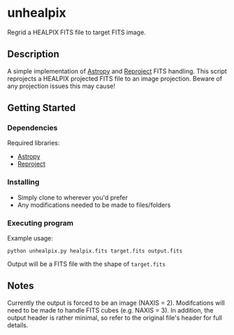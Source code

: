 # unhealpix

Regrid a HEALPIX FITS file to target FITS image.

## Description

A simple implementation of [Astropy](http://www.astropy.org/) and [Reproject](https://reproject.readthedocs.io/) FITS handling. This script reprojects a HEALPIX projected FITS file to an image projection. Beware of any projection issues this may cause!

## Getting Started

### Dependencies
Required libraries:
* [Astropy](http://www.astropy.org/)
* [Reproject](https://reproject.readthedocs.io/)

### Installing

* Simply clone to wherever you'd prefer
* Any modifications needed to be made to files/folders

### Executing program
Example usage:
```
python unhealpix.py healpix.fits target.fits output.fits
```
Output will be a FITS file with the shape of `target.fits`

## Notes

Currently the output is forced to be an image (NAXIS = 2). Modifcations will need to be made to handle FITS cubes (e.g. NAXIS = 3). In addition, the output header is rather minimal, so refer to the original file's header for full details.
